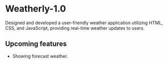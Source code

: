 # Weatherly-1.0

 Designed and developed a user-friendly weather application utilizing HTML, CSS, and JavaScript, providing
 real-time weather updates to users.
 
 ## Upcoming features
 * Showing forecast weather.
 
